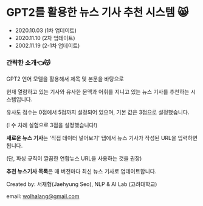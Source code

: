 # GPT2를 활용한 뉴스 기사 추천 시스템 &#128568;

- 2020.10.03 (1차 업데이트)
- 2020.11.10 (2차 업데이트)
- 2002.11.19 (2-1차 업데이트)

### 간략한 소개👈&#128573;

GPT2 언어 모델을 활용해서 제목 및 본문을 바탕으로 

현재 열람하고 있는 기사와 유사한 문맥과 어휘를 지니고 있는 뉴스 기사를 추천하는 시스템입니다.

유사도 점수는 0점에서 5점까지 설정되어 있으며, 기본 값은 3점으로 설정했습니다. 

(&#10069; 수 차례 실험으로 3점을 설정했습니다!)

**새로운 뉴스 기사**는 '직접 데이터 넣어보기' 탭에서 뉴스 기사가 작성된 URL을 입력하면 됩니다.

(단, 파싱 규칙이 깔끔한 연합뉴스 URL을 사용하는 것을 권장)

**추천 뉴스기사 목록**은 매 버전마다 최신 뉴스 기사로 업데이트합니다. 

Created by: 서재형(Jaehyung Seo), NLP & AI Lab (고려대학교)

email: wolhalang@gmail.com
